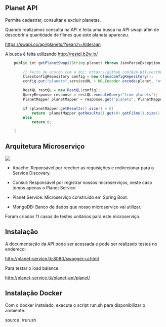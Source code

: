 
Planet API
-------------

Permite cadastrar, consultar e excluir planetas. 

Quando realizamos consulta na API é feita uma busca na API swapi afim de descobrir a quantidade de filmes que este planeta apareceu.

https://swapi.co/api/planets/?search=Alderaan

A busca é feita utilizando http://restql.b2w.io/

```java
	public int getPlanetSwapi(String planet) throws JsonParseException, JsonMappingException, IOException {
		
		// Feito de acordo com a doc: https://github.com/B2W-BIT/restQL-java
		ClassConfigRepository config = new ClassConfigRepository();
		config.put("planets",serviceURL + URLEncoder.encode(planet, "utf-8"));

		RestQL restQL = new RestQL(config);
		QueryResponse response = restQL.executeQuery("from planets");
		PlanetMapper planetMapper = response.get("planets", PlanetMapper.class);
		
		if (planetMapper.getResults().size() > 0)
			return  planetMapper.getResults().get(0).getFilms().size();
		else
			return 0;

	}

```

Arquitetura Microserviço
-------------

![](https://i.ibb.co/YNZxckv/planet-arquitetura.png)

* Apache: Reponsável por receber as requisições e redirecionar para o Service Discovery.

* Consul: Responsável por registrar nossos microserviços, neste caso temos apenas o Planet Service

* Planet Service: Microserviço construido em Spring Boot.

* MongoDB: Banco de dados que nosso microserviço vai utilizar.

Foram criados 11 casos de testes unitários para este microserviço.


Instalação
-------------

A documentação da API pode ser acessada e pode ser realizado testes no endereço:

http://planet-service.tk:8080/swagger-ui.html

Para testar o load balance

http://planet-service.tk/planet-api/planet/


Instalação Docker
-------------

Com o docker instalado, execute o script run.sh para disponibilizar o ambiente:

source ./run.sh


